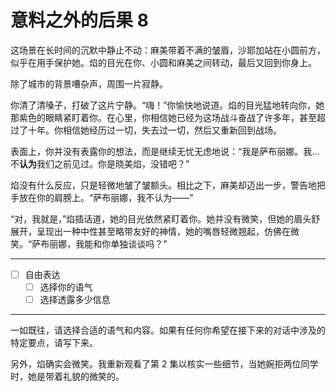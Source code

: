 # 意料之外的后果 8

这场景在长时间的沉默中静止不动：麻美带着不满的皱眉，沙耶加站在小圆前方，似乎在用手保护她。焰的目光在你、小圆和麻美之间转动，最后又回到你身上。

除了城市的背景嘈杂声，周围一片寂静。

你清了清嗓子，打破了这片宁静。“嗨！”你愉快地说道。焰的目光猛地转向你，她那紫色的眼睛紧盯着你。在心里，你相信她已经为这场战斗奋战了许多年，甚至超过了十年。你相信她经历过一切，失去过一切，然后又重新回到战场。

表面上，你并没有表露你的想法，而是继续无忧无虑地说：“我是萨布丽娜。我...不**认为**我们之前见过。你是晓美焰，没错吧？”

焰没有什么反应，只是轻微地皱了皱额头。相比之下，麻美却迈出一步，警告地把手放在你的肩膀上。“萨布丽娜，我不认为——”

“对，我就是，”焰插话道，她的目光依然紧盯着你。她并没有微笑，但她的眉头舒展开，呈现出一种中性甚至略带友好的神情，她的嘴唇轻微翘起，仿佛在微笑。“萨布丽娜，我能和你单独谈谈吗？”

---

- [ ] 自由表达
  - [ ] 选择你的语气
  - [ ] 选择透露多少信息

---

一如既往，请选择合适的语气和内容。如果有任何你希望在接下来的对话中涉及的特定要点，请写下来。

另外，焰确实会微笑。我重新观看了第 2 集以核实一些细节，当她婉拒两位同学时，她是带着礼貌的微笑的。
